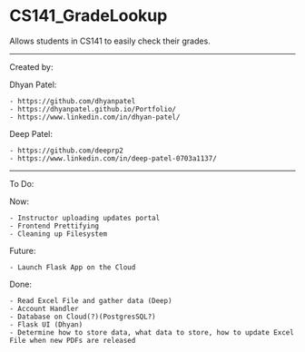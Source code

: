 # CS141_GradeLookup
Allows students in CS141 to easily check their grades.

---

Created by:

Dhyan Patel:

    - https://github.com/dhyanpatel
    - https://dhyanpatel.github.io/Portfolio/
    - https://www.linkedin.com/in/dhyan-patel/


Deep Patel:

    - https://github.com/deeprp2
    - https://www.linkedin.com/in/deep-patel-0703a1137/

---
To Do:

  Now:
  
    - Instructor uploading updates portal
    - Frontend Prettifying
    - Cleaning up Filesystem
  
  Future:
  
    - Launch Flask App on the Cloud
    
   Done:
   
    - Read Excel File and gather data (Deep)
    - Account Handler
    - Database on Cloud(?)(PostgresSQL?)
    - Flask UI (Dhyan)
    - Determine how to store data, what data to store, how to update Excel File when new PDFs are released